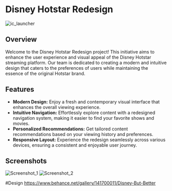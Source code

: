# Disney Hotstar Redesign

![ic_launcher](https://github.com/shuhaibkt02/Hotstar-redesign/assets/111732518/db4e64a5-bbd9-46f3-b539-324702564e9f)



## Overview

Welcome to the Disney Hotstar Redesign project! This initiative aims to enhance the user experience and visual appeal of the Disney Hotstar streaming platform. Our team is dedicated to creating a modern and intuitive design that caters to the preferences of users while maintaining the essence of the original Hotstar brand.

## Features

- **Modern Design:** Enjoy a fresh and contemporary visual interface that enhances the overall viewing experience.
- **Intuitive Navigation:** Effortlessly explore content with a redesigned navigation system, making it easier to find your favorite shows and movies.
- **Personalized Recommendations:** Get tailored content recommendations based on your viewing history and preferences.
- **Responsive Layout:** Experience the redesign seamlessly across various devices, ensuring a consistent and enjoyable user journey.

## Screenshots
![Screenshot_1](https://github.com/shuhaibkt02/Hotstar-redesign/assets/111732518/ca4b0981-42c4-4cd2-bc37-c3b35a1cc172)   ![Screenshot_2](https://github.com/shuhaibkt02/Hotstar-redesign/assets/111732518/b2486f42-8a80-45c1-a249-23963a0d6379)




#Design 
https://www.behance.net/gallery/141700011/Disney-But-Better
